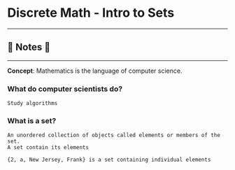 #  Discrete Math - Intro to Sets

----
## :notebook: Notes :notebook:
----

**Concept**: Mathematics is the language of computer science.

### What do computer scientists do?
    Study algorithms

### What is a set?
    An unordered collection of objects called elements or members of the set. 
    A set contain its elements
    
    {2, a, New Jersey, Frank} is a set containing individual elements
